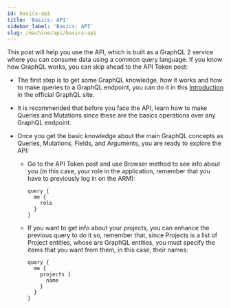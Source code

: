 ```yaml
---
id: basics-api
title: 'Basics: API'
sidebar_label: 'Basics: API'
slug: /machine/api/basics-api
---
```


This post will help you use the API,
which is built as a GraphQL 2 service
where you can consume data
using a common query language.
If you know how GraphQL works,
you can skip ahead
to the API Token post:

- The first step is
  to get some GraphQL knowledge,
  how it works
  and how to make queries to a GraphQL endpoint,
  you can do it in this
  [Introduction](https://graphql.org/learn/)
  in the official GraphQL site.

- It is recommended
  that before you face the API,
  learn how to make Queries and Mutations
  since these are the basics operations
  over any GraphQL endpoint.

- Once you get the basic knowledge
  about the main GraphQL concepts
  as Queries, Mutations, Fields,
  and Arguments,
  you are ready to explore the API:

    - Go to the API Token post
      and use Browser method to see info about you
      (in this case, your role in the application,
      remember that you have to previously log in on the ARM):

      ```
      query {
        me {
          role
        }
      }
      ```

    - If you want to get info about your projects,
      you can enhance the previous query to do it
      so, remember that,
      since Projects is a list of Project entities,
      whose are GraphQL entities,
      you must specify the items
      that you want from them,
      in this case, their names:

      ```
      query {
        me {
          projects {
            name
          }
        }
      }
      ```
